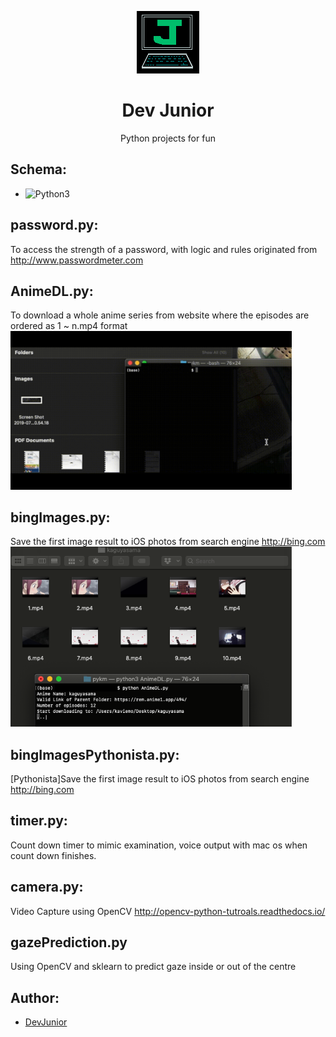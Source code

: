 <p align='center'><img src='https://github.com/km1230/heroku-mysite/blob/master/static/img/favicon.png?raw=true'></p>
<h1 align='center'>Dev Junior</h1>
<p align='center'>Python projects for fun<br>
</p>

## Schema:
* ![Python3](https://img.shields.io/badge/Script-Python3-blue.svg)

## **password.py:**  
To access the strength of a password, with logic and rules originated from http://www.passwordmeter.com  

## **AnimeDL.py:**  
To download a whole anime series from website where the episodes are ordered as 1 ~ n.mp4 format
<img src="https://github.com/km1230/PythonDemo/raw/master/bingImages.gif" alt="AnimeDL" width="450">
  
## **bingImages.py:**  
Save the first image result to iOS photos from search engine http://bing.com  
<img src="https://github.com/km1230/PythonDemo/raw/master/animedl.jpg" alt="AnimeDL" width="450">
  
## **bingImagesPythonista.py:**  
[Pythonista]Save the first image result to iOS photos from search engine http://bing.com  
  
## **timer.py:**  
Count down timer to mimic examination, voice output with mac os when count down finishes.  
  
## **camera.py:**  
Video Capture using OpenCV http://opencv-python-tutroals.readthedocs.io/

## **gazePrediction.py**
Using OpenCV and sklearn to predict gaze inside or out of the centre


## Author:
* [DevJunior](https://devjunior.com)
